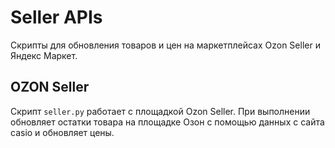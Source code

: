 # Seller APIs

Скрипты для обновления товаров и цен на маркетплейсах Ozon Seller и Яндекс Маркет.

## OZON Seller

Скрипт `seller.py` работает с площадкой Ozon Seller. При выполнении обновляет остатки товара на площадке Озон с помощью данных с сайта casio и обновляет цены.